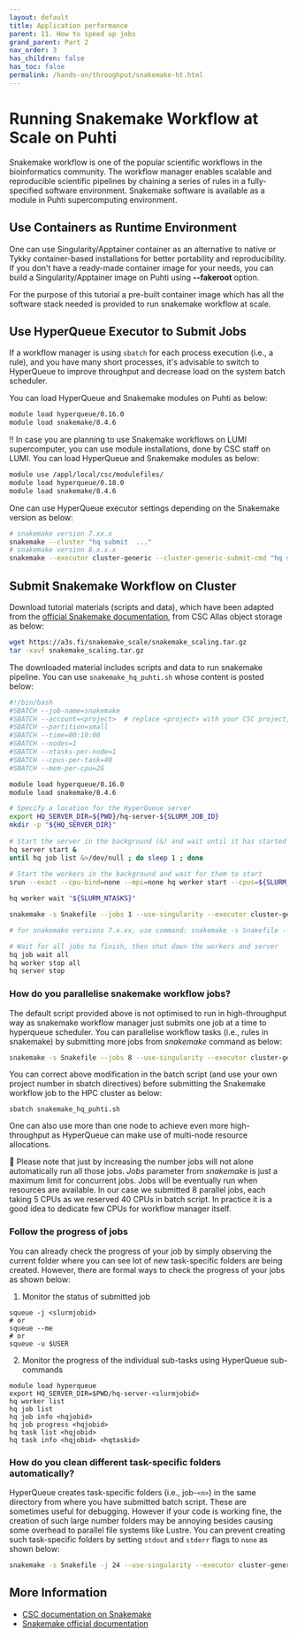 ```yaml
---
layout: default
title: Application performance
parent: 11. How to speed up jobs
grand_parent: Part 2
nav_order: 3
has_children: false
has_toc: false
permalink: /hands-on/throughput/snakemake-ht.html
---
```


# Running Snakemake Workflow at Scale on Puhti

Snakemake workflow is one of the popular scientific workflows in the bioinformatics community. The workflow manager enables scalable and reproducible scientific pipelines by chaining a series of rules in a fully-specified software environment. Snakemake software is available as a module in Puhti supercomputing environment.

## Use Containers as Runtime Environment 

One can use Singularity/Apptainer container as an alternative to native or Tykky container-based installations for better portability and reproducibility.  If you don't have a ready-made container image for your needs, you can build a Singularity/Apptainer image on Puhti using **--fakeroot** option.  

For the purpose of this tutorial a pre-built container image which has all the software stack needed is provided to run snakemake workflow at scale.

## Use HyperQueue Executor to Submit Jobs

If a workflow manager is using `sbatch` for each process execution (i.e., a rule), and you have many short processes, it's advisable to switch to HyperQueue to improve throughput and decrease load on the system batch scheduler.

You can load HyperQueue and Snakemake modules on Puhti as below:
```bash
module load hyperqueue/0.16.0
module load snakemake/8.4.6
```
‼️ In case you are planning to use Snakemake workflows on LUMI supercomputer, you can use module installations, done by CSC staff on LUMI. You can load HyperQueue and Snakemake modules as below:

```bash 
module use /appl/local/csc/modulefiles/
module load hyperqueue/0.18.0
module load snakemake/8.4.6
```

One can use HyperQueue executor settings depending on the Snakemake version as below:

```bash
# snakemake version 7.xx.x
snakemake --cluster "hq submit  ..."  
# snakemake version 8.x.x.x
snakemake --executor cluster-generic --cluster-generic-submit-cmd "hq submit ..."  
```

## Submit Snakemake Workflow on Cluster

Download tutorial materials (scripts and data), which have been adapted from the [official Snakemake documentation](https://snakemake.readthedocs.io/en/v6.6.1/executor_tutorial/google_lifesciences.html), from CSC Allas object storage as below:

```bash
wget https://a3s.fi/snakemake_scale/snakemake_scaling.tar.gz
tar -xavf snakemake_scaling.tar.gz
```

The downloaded material includes scripts and data to run snakemake pipeline. You can use `snakemake_hq_puhti.sh` whose content is posted below:

```bash 
#!/bin/bash
#SBATCH --job-name=snakemake
#SBATCH --account=<project>  # replace <project> with your CSC project, e.g. project_2001234
#SBATCH --partition=small
#SBATCH --time=00:10:00
#SBATCH --nodes=1
#SBATCH --ntasks-per-node=1
#SBATCH --cpus-per-task=40
#SBATCH --mem-per-cpu=2G

module load hyperqueue/0.16.0
module load snakemake/8.4.6

# Specify a location for the HyperQueue server
export HQ_SERVER_DIR=${PWD}/hq-server-${SLURM_JOB_ID}
mkdir -p "${HQ_SERVER_DIR}"
 
# Start the server in the background (&) and wait until it has started
hq server start &
until hq job list &>/dev/null ; do sleep 1 ; done
 
# Start the workers in the background and wait for them to start
srun --exact --cpu-bind=none --mpi=none hq worker start --cpus=${SLURM_CPUS_PER_TASK} &

hq worker wait "${SLURM_NTASKS}"

snakemake -s Snakefile --jobs 1 --use-singularity --executor cluster-generic --cluster-generic-submit-cmd "hq submit --cpus 5"

# for snakemake versions 7.x.xx, use command: snakemake -s Snakefile --jobs 1 --use-singularity --cluster "hq submit --cpus 2"

# Wait for all jobs to finish, then shut down the workers and server
hq job wait all
hq worker stop all
hq server stop

```

### How do you parallelise snakemake workflow jobs?

The default script provided above is not optimised to run in high-throughput way as snakemake workflow manager just submits one job at a time to hyperqueue scheduler. You can parallelise workflow tasks (i.e., rules in snakemake) by submitting more jobs from *snakemake* command as below:

```bash
snakemake -s Snakefile --jobs 8 --use-singularity --executor cluster-generic --cluster-generic-submit-cmd "hq submit --cpus 5"
``` 
You can correct above modification in the batch script (and use your own project number in sbatch directives) before submitting the Snakemake workflow job to the HPC cluster as below:

```
sbatch snakemake_hq_puhti.sh

```
One can also use more than one node to achieve even more high-throughput as HyperQueue can make use of multi-node resource allocations.

💬 Please note that just by increasing the number jobs will not alone automatically run all those jobs. *Jobs* parameter from *snakemake* is just a maximum limit for concurrent jobs. Jobs will be eventually run when resources are available. In our case we submitted 8 parallel jobs, each taking 5 CPUs as we reserved 40 CPUs in batch script. In practice it is a good idea to dedicate few CPUs for workflow manager itself. 

### Follow the progress of jobs

You can already check the progress of your job by simply observing the current folder where you can see lot of new task-specific folders are being created. However, there are formal ways to check the progress of your jobs as shown below:

1. Monitor the status of submitted job

```
squeue -j <slurmjobid>
# or
squeue --me
# or
squeue -u $USER

```

2. Monitor the progress of the individual sub-tasks using HyperQueue sub-commands

```
module load hyperqueue
export HQ_SERVER_DIR=$PWD/hq-server-<slurmjobid>
hq worker list   
hq job list
hq job info <hqjobid>
hq job progress <hqjobid>
hq task list <hqjobid>
hq task info <hqjobid> <hqtaskid>

```

### How do you clean different task-specific folders automatically?

HyperQueue creates task-specific folders (i.e., job-`<n>`) in the same directory from where you have submitted batch script. These are sometimes useful for debugging. However if your code is working fine, the creation of such large number folders may be annoying besides causing some overhead to parallel file systems like Lustre. You can prevent creating such task-specific folders by setting `stdout` and `stderr` flags to `none` as shown below:

```bash
snakemake -s Snakefile -j 24 --use-singularity --executor cluster-generic --cluster-generic-submit-cmd "hq submit --stdout=none --stderr=none --cpus 5 "
```

## More Information

- [CSC documentation on Snakemake](https://docs.csc.fi/support/tutorials/snakemake-puhti/)
- [Snakemake official documentation](https://snakemake.readthedocs.io/en/stable/)